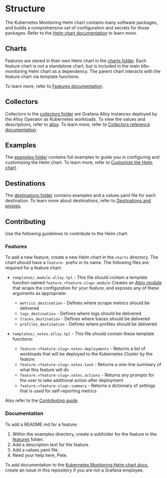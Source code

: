 # Structure

The Kubernetes Monitoring Helm chart contains many software packages, and builds a comprehensive set of configuration
and secrets for those packages. Refer to
the [Helm chart documentation](https://grafana.com/docs/grafana-cloud/monitor-infrastructure/kubernetes-monitoring/configuration/helm-chart-config/helm-chart/)
to learn more.

## Charts

Features are stored in their own Helm chart in
the [charts folder](https://github.com/grafana/k8s-monitoring-helm/tree/main/charts/k8s-monitoring/charts). Each feature
chart is not a standalone chart, but is included in the main k8s-monitoring Helm chart as a dependency. The parent chart
interacts with the feature chart via template functions.

To learn more, refer
to [Features documentation](https://grafana.com/docs/grafana-cloud/monitor-infrastructure/kubernetes-monitoring/configuration/helm-chart-config/helm-chart/#features).

## Collectors

Collectors in
the [collectors folder](https://github.com/grafana/k8s-monitoring-helm/tree/main/charts/k8s-monitoring/collectors) are
Grafana Alloy instances deployed by the Alloy Operator as Kubernetes workloads.
To view the values and descriptions, refer
to [alloy](https://github.com/grafana/k8s-monitoring-helm/blob/main/charts/k8s-monitoring/docs/collectors/alloy.md).
To learn more, refer
to [Collectors reference documentation](https://grafana.com/docs/grafana-cloud/monitor-infrastructure/kubernetes-monitoring/configuration/helm-chart-config/helm-chart/collector-reference/).

## Examples

The [examples folder](https://github.com/grafana/k8s-monitoring-helm/tree/main/charts/k8s-monitoring/docs/examples)
contains full examples to guide you in configuring and customizing the Helm chart. To learn more, refer
to [Customize the Helm chart](https://grafana.com/docs/grafana-cloud/monitor-infrastructure/kubernetes-monitoring/configuration/helm-chart-config/helm-chart/customize-helm-chart/).

## Destinations

The [destinations folder](https://github.com/grafana/k8s-monitoring-helm/tree/main/charts/k8s-monitoring/destinations)
contains examples and a values.yaml file for each destination. To learn more about destinations, refer
to [Destinations and proxies](https://grafana.com/docs/grafana-cloud/monitor-infrastructure/kubernetes-monitoring/configuration/helm-chart-config/helm-chart/customize-helm-chart/#destinations-and-proxies).

## Contributing

Use the following guidelines to contribute to the Helm chart.

### Features

To add a new feature, create a new Helm chart in the `charts` directory. The chart should have a `feature-` prefix in
its name. The following files are required for a feature chart:

-   `templates/_module.alloy.tpl` - This file should contain a template function named
    `feature.<feature-slug>.module` Creates an [Alloy module](https://grafana.com/docs/alloy/latest/get-started/modules/)
    that wraps the configuration for your feature, and exposes any of these arguments as appropriate:
    -   `metrics_destination` - Defines where scrape metrics should be delivered
    -   `logs_destination` - Defines where logs should be delivered
    -   `traces_destination` - Defines where traces should be delivered
    -   `profiles_destination` - Defines where profiles should be delivered

-   `templates/_notes.alloy.tpl` - This file should contain these template functions:
    -   `feature.<feature-slug>.notes.deployments` - Returns a list of workloads that will be
    deployed to the Kubernetes Cluster by the feature
    -   `feature.<feature-slug>.notes.task` - Returns a one-line summary of what this feature will do
    -   `feature.<feature-slug>.notes.actions` - Returns any prompts for the user to take additional
        action after deployment
    -   `feature.<feature-slug>.summary` - Returns a dictionary of settings that is used for self-reporting metrics

Also refer to the [Contributing guide](./CONTRIBUTING.md).

### Documentation

To add a README.md for a feature:

1.  Within the examples directory, create a subfolder for the feature in the [features](https://github.com/grafana/k8s-monitoring-helm/tree/main/charts/k8s-monitoring/docs/examples/features) folder.
2.  Add a description text for the feature.
3.  Add a values.yaml file.
4.  Need your help here, Pete.

To add documentation to
the [Kubernetes Monitoring Helm chart docs](https://grafana.com/docs/grafana-cloud/monitor-infrastructure/kubernetes-monitoring/configuration/helm-chart-config/helm-chart/),
create an issue in this repository if you are not a Grafana employee.
